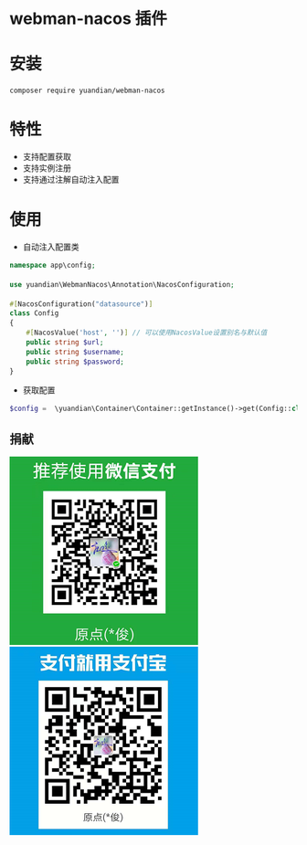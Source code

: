 # webman-nacos 插件


# 安装

``` composer require yuandian/webman-nacos ```

# 特性
- 支持配置获取
- 支持实例注册
- 支持通过注解自动注入配置

# 使用

- 自动注入配置类
```php
namespace app\config;

use yuandian\WebmanNacos\Annotation\NacosConfiguration;

#[NacosConfiguration("datasource")]
class Config
{
    #[NacosValue('host', '')] // 可以使用NacosValue设置别名与默认值
    public string $url;
    public string $username;
    public string $password;
}
``` 

- 获取配置
```php
$config =  \yuandian\Container\Container::getInstance()->get(Config::class);
``` 



## 捐献

![](./wechat.png)
![](./alipay.png)